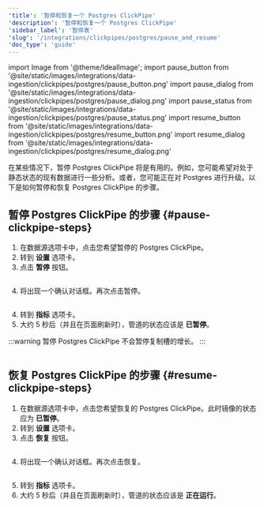 ```yaml
---
'title': '暂停和恢复一个 Postgres ClickPipe'
'description': '暂停和恢复一个 Postgres ClickPipe'
'sidebar_label': '暂停表'
'slug': '/integrations/clickpipes/postgres/pause_and_resume'
'doc_type': 'guide'
---
```


import Image from '@theme/IdealImage';
import pause_button from '@site/static/images/integrations/data-ingestion/clickpipes/postgres/pause_button.png'
import pause_dialog from '@site/static/images/integrations/data-ingestion/clickpipes/postgres/pause_dialog.png'
import pause_status from '@site/static/images/integrations/data-ingestion/clickpipes/postgres/pause_status.png'
import resume_button from '@site/static/images/integrations/data-ingestion/clickpipes/postgres/resume_button.png'
import resume_dialog from '@site/static/images/integrations/data-ingestion/clickpipes/postgres/resume_dialog.png'

在某些情况下，暂停 Postgres ClickPipe 将是有用的。例如，您可能希望对处于静态状态的现有数据进行一些分析。或者，您可能正在对 Postgres 进行升级。以下是如何暂停和恢复 Postgres ClickPipe 的步骤。

## 暂停 Postgres ClickPipe 的步骤 {#pause-clickpipe-steps}

1. 在数据源选项卡中，点击您希望暂停的 Postgres ClickPipe。
2. 转到 **设置** 选项卡。
3. 点击 **暂停** 按钮。

<Image img={pause_button} border size="md"/>

4. 将出现一个确认对话框。再次点击暂停。

<Image img={pause_dialog} border size="md"/>

4. 转到 **指标** 选项卡。
5. 大约 5 秒后（并且在页面刷新时），管道的状态应该是 **已暂停**。

:::warning
暂停 Postgres ClickPipe 不会暂停复制槽的增长。
:::

<Image img={pause_status} border size="md"/>

## 恢复 Postgres ClickPipe 的步骤 {#resume-clickpipe-steps}
1. 在数据源选项卡中，点击您希望恢复的 Postgres ClickPipe。此时镜像的状态应为 **已暂停**。
2. 转到 **设置** 选项卡。
3. 点击 **恢复** 按钮。

<Image img={resume_button} border size="md"/>

4. 将出现一个确认对话框。再次点击恢复。

<Image img={resume_dialog} border size="md"/>

5. 转到 **指标** 选项卡。
6. 大约 5 秒后（并且在页面刷新时），管道的状态应该是 **正在运行**。

